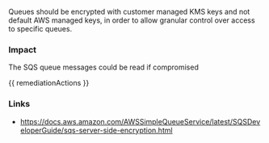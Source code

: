 
Queues should be encrypted with customer managed KMS keys and not default AWS managed keys, in order to allow granular control over access to specific queues.

### Impact
The SQS queue messages could be read if compromised

<!-- DO NOT CHANGE -->
{{ remediationActions }}

### Links
- https://docs.aws.amazon.com/AWSSimpleQueueService/latest/SQSDeveloperGuide/sqs-server-side-encryption.html
        